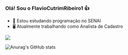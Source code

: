 ### **Olá! Sou o FlavioCutrimRibeiro1** 👍

- 📖 Estou estudando programação no SENAI
- 🖥 Atualmente trabalhando como Analista de Cadastro

<a href="https://www.linkedin.com/in/flávio-cutrim-ribeiro-pcd-0b606b20aa" target="_blank"><img src="https://img.shields.io/badge/-LinkedIn-%230077B5?style=for-the-badge&logo=linkedin&logoColor=white" target="_blank"></a> 

![Anurag's GitHub stats](https://github-readme-stats.vercel.app/api?username=FlavioCutrimRibeiro1&show_icons=true&theme=radical)

